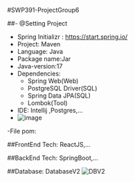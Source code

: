 #SWP391-ProjectGroup6 

##- @Setting Project 
  - Spring Initializr : https://start.spring.io/
  - Project: Maven 
  - Language: Java
  - Package name:Jar
  - Java-version:17
  - Dependencies:
    - Spring Web(Web)
    - PostgreSQL Driver(SQL)
    - Spring Data JPA(SQL)
    - Lombok(Tool)
  - IDE: Intellij ,Postgres,...
  - ![image](https://github.com/user-attachments/assets/923ff269-d764-43c6-8689-1277f5de5b19)

  -File pom: 

    
##FrontEnd Tech: ReactJS,...

##BackEnd Tech: SpringBoot,...

##Database: DatabaseV2
![DBV2](https://github.com/user-attachments/assets/ec7879af-9b64-4564-939c-4c1971f11d0b)

